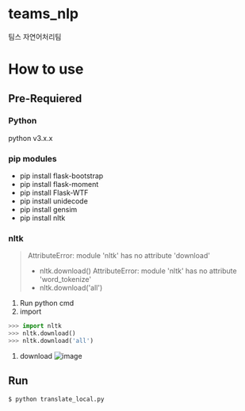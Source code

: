 # teams_nlp
팀스 자연어처리팀

# How to use

## Pre-Requiered

### Python
python v3.x.x

### pip modules
- pip install flask-bootstrap
- pip install flask-moment
- pip install Flask-WTF
- pip install unidecode
- pip install gensim
- pip install nltk

### nltk

> AttributeError: module 'nltk' has no attribute 'download'
>   - nltk.download()
> AttributeError: module 'nltk' has no attribute 'word_tokenize'
>   - nltk.download('all')

1. Run python cmd
1. import
```python
>>> import nltk
>>> nltk.download()
>>> nltk.download('all')
```
1. download
![image](https://user-images.githubusercontent.com/9030565/43557236-a429a19a-963e-11e8-9393-b3123f2444ef.png)
## Run
```
$ python translate_local.py
```